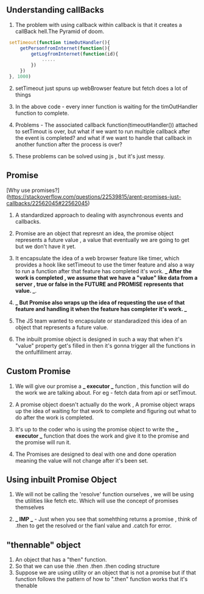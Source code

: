 ## Understanding callBacks

1. The problem with using callback within callback is that it creates a callBack hell.The Pyramid of doom.

```javascript
 setTimeout(function timeOutHandler(){
     getPersonfromInternet(function(){
         getLogfromInternet(function(id){
             .....
         })
     })
 }, 1000)

```

2. setTimeout just spuns up webBrowser feature but fetch does a lot of things

3. In the above code - every inner function is waiting for the timOutHandler function to complete.

4. Problems - The associated callback function(timeoutHandler()) attached to setTimout is over, but what if we want to run multiple callback after the event is completed? and what if we want to handle that callback in another function after the process is over?

5. These problems can be solved using js , but it's just messy.

## Promise

[Why use promises?] (https://stackoverflow.com/questions/22539815/arent-promises-just-callbacks/22562045#22562045)

1. A standardized approach to dealing with asynchronous events and callbacks.

2. Promise are an object that represnt an idea, the promise object represents a future value , a value that eventually we are going to get but we don't have it yet.

3. It encapsulate the idea of a web browser feature like timer, which provides a hook like setTimeout to use the timer feature and also a way to run a function after that feature has completed it's work.
   **_ After the work is completed , we assume that we have a "value" like data from a server , true or false in the FUTURE and PROMISE represents that value. _**.

4. **_ But Promise also wraps up the idea of requesting the use of that feature and handling it when the feature has completer it's work. _**

5. The JS team wanted to encapsulate or standaradized this idea of an object that represents a future value.

6. The inbuilt promise object is designed in such a way that when it's "value" property get's filled in then it's gonna trigger all the functions in the onfulfillment array.

## Custom Promise

1. We will give our promise a **_ executor _** function , this function will do the work we are talking about. For eg - fetch data from api or setTimout.

2. A promise object doesn't actually do the work , A promise object wraps up the idea of waiting for that work to complete and figuring out what to do after the work is completed.

3. It's up to the coder who is using the promise object to write the **_ executor _** function that does the work and give it to the promise and the promise will run it.

4. The Promises are designed to deal with one and done operation meaning the value will not change after it's been set.

## Using inbuilt Promise Object

1. We will not be calling the 'resolve' function ourselves , we will be using the utilities like fetch etc. Which will use the concept of promises themselves

2. **_ IMP _** - Just when you see that somehthing returns a promise , think of .then to get the resolved or the fianl value and .catch for error.

## "thennable" object

1. An object that has a "then" function.
2. So that we can use thie .then .then .then coding structure
3. Suppose we are using utility or an object that is not a promise but if that function follows the pattern of how to ".then" function works that it's thenable
